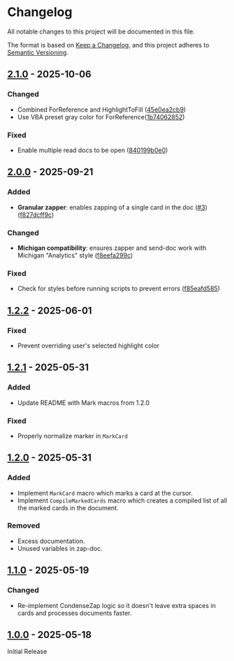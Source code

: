 # Changelog

All notable changes to this project will be documented in this file.

The format is based on [Keep a Changelog](https://keepachangelog.com/en/1.1.0/),
and this project adheres to
[Semantic Versioning](https://semver.org/spec/v2.0.0.html).

## [2.1.0] - 2025-10-06

### Changed

- Combined ForReference and HighlightToFill
  ([45e0ea2cb9](https://github.com/shreerammodi/debate-scripts/commit/45e0ea2cb9))
- Use VBA preset gray color for
  ForReference([1b74062852](https://github.com/shreerammodi/debate-scripts/commit/1b74062852))

### Fixed

- Enable multiple read docs to be open
  ([840199b0e0](https://github.com/shreerammodi/debate-scripts/commit/840199b0e0))

## [2.0.0] - 2025-09-21

### Added

- **Granular zapper**: enables zapping of a single card in the doc
  ([#3](https://github.com/shreerammodi/debate-scripts/issues/3))
  ([f827dcff9c](https://github.com/shreerammodi/debate-scripts/commit/f827dcff9cc50b0f6ab06858485e03d673cf39bc))

### Changed

- **Michigan compatibility**: ensures zapper and send-doc work with Michigan
  "Analytics" style
  ([f8eefa299c](https://github.com/shreerammodi/debate-scripts/commit/f8eefa299c565d239ca17550e87440484509305b))

### Fixed

- Check for styles before running scripts to prevent errors
  ([f85eafd585](https://github.com/shreerammodi/debate-scripts/commit/f85eafd5854c49d1e653d9112386ade5f3f1a5fb))

## [1.2.2] - 2025-06-01

### Fixed

- Prevent overriding user's selected highlight color

## [1.2.1] - 2025-05-31

### Added

- Update README with Mark macros from 1.2.0

### Fixed

- Properly normalize marker in `MarkCard`

## [1.2.0] - 2025-05-31

### Added

- Implement `MarkCard` macro which marks a card at the cursor.
- Implement `CompileMarkedCards` macro which creates a compiled list of all the
  marked cards in the document.

### Removed

- Excess documentation.
- Unused variables in zap-doc.

## [1.1.0] - 2025-05-19

### Changed

- Re-implement CondenseZap logic so it doesn't leave extra spaces in cards and
  processes documents faster.

## [1.0.0] - 2025-05-18

Initial Release

[2.1.0]: https://github.com/shreerammodi/debate-scripts/compare/v2.0.0...v2.0.0
[2.0.0]: https://github.com/shreerammodi/debate-scripts/compare/v1.2.2...v2.0.0
[1.2.2]: https://github.com/shreerammodi/debate-scripts/compare/v1.2.1...v1.2.2
[1.2.1]: https://github.com/shreerammodi/debate-scripts/compare/v1.2.0...v1.2.1
[1.2.0]: https://github.com/shreerammodi/debate-scripts/compare/v1.1.0...v1.2.0
[1.1.0]: https://github.com/shreerammodi/debate-scripts/compare/v1.0.0...v1.1.0
[1.0.0]: https://github.com/shreerammodi/debate-scripts/releases/tag/v1.0.0
